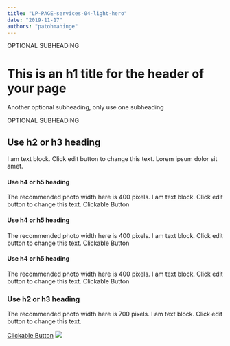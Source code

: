 ```yaml
---
title: "LP-PAGE-services-04-light-hero"
date: "2019-11-17"
authors: "patohmahinge"
---
```


OPTIONAL SUBHEADING

# This is an h1 title for the header of your page

Another optional subheading, only use one subheading

OPTIONAL SUBHEADING

## Use h2 or h3 heading

I am text block. Click edit button to change this text. Lorem ipsum dolor sit amet.

#### Use h4 or h5 heading

The recommended photo width here is 400 pixels. I am text block. Click edit button to change this text. Clickable Button

#### Use h4 or h5 heading

The recommended photo width here is 400 pixels. I am text block. Click edit button to change this text. Clickable Button

#### Use h4 or h5 heading

The recommended photo width here is 400 pixels. I am text block. Click edit button to change this text. Clickable Button

### Use h2 or h3 heading

The recommended photo width here is 700 pixels. I am text block. Click edit button to change this text.

[Clickable Button](#) ![](images/placeholder-700x450.jpg)
